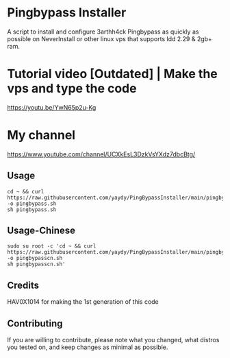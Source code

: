 # Pingbypass Installer
A script to install and configure 3arthh4ck Pingbypass as quickly as possible on NeverInstall or other linux vps that supports ldd 2.29 & 2gb+ ram.

# Tutorial video [Outdated] | Make the vps and type the code 
https://youtu.be/YwN65p2u-Kg

# My channel
https://www.youtube.com/channel/UCXkEsL3DzkVsYXdz7dbcBtg/

## Usage
```
cd ~ && curl https://raw.githubusercontent.com/yaydy/PingBypassInstaller/main/pingbypass.sh -o pingbypass.sh 
sh pingbypass.sh
```

## Usage-Chinese
```
sudo su root -c 'cd ~ && curl https://raw.githubusercontent.com/yaydy/PingBypassInstaller/main/pingbypasscn.sh -o pingbypasscn.sh 
sh pingbypasscn.sh'
```

## Credits
HAV0X1014 for making the 1st generation of this code

## Contributing
If you are willing to contribute, please note what you changed, what distros you tested on, and keep changes as minimal as possible.
